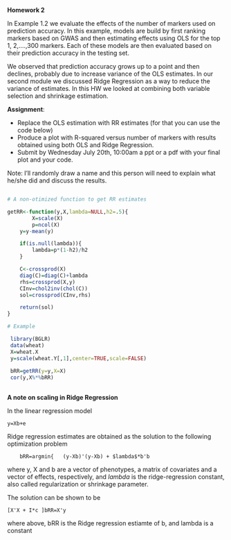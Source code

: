 **Homework 2**

In Example 1.2 we evaluate the effects of the number of markers used on prediction accuracy.  In this example, models are build by 
first ranking markers based on GWAS and then estimating effects using OLS for the top 1, 2,….,300 markers. 
Each of these models are then evaluated based on their prediction accuracy in the testing set. 

We observed that prediction accuracy grows up to a point and then declines, probably due to increase variance of the OLS estimates.
In our second module we discussed Ridge Regression as a way to reduce the variance of estimates. In this HW we looked at combining both variable selection
and shrinkage estimation. 

**Assignment**:

- Replace the OLS estimation with RR estimates (for that you can use the code below)
- Produce a plot with R-squared versus number of markers with results obtained using both OLS and Ridge Regression. 
- Submit by Wednesday July 20th, 10:00am  a ppt or a pdf with your final plot and your code.

Note: I’ll randomly draw a name and this person will need to explain what he/she did and discuss the results.



```R

# A non-otimized function to get RR estimates

getRR<-function(y,X,lambda=NULL,h2=.5){
        X=scale(X)
        p=ncol(X)
	y=y-mean(y)

	if(is.null(lambda)){
		lambda=p*(1-h2)/h2
	}

	C<-crossprod(X)
	diag(C)=diag(C)+lambda
	rhs=crossprod(X,y)
	CInv=chol2inv(chol(C))
	sol=crossprod(CInv,rhs)

	return(sol)
}

# Example

 library(BGLR)
 data(wheat)
 X=wheat.X
 y=scale(wheat.Y[,1],center=TRUE,scale=FALSE) 
 
 bRR=getRR(y=y,X=X)
 cor(y,X%*%bRR)
 
```


**A note on scaling in Ridge Regression**

In the linear regression model

	y=Xb+e

Ridge regression estimates are obtained as the solution to the following optimization problem

        bRR=argmin{   (y-Xb)'(y-Xb) + $lambda$*b'b

where y, X and b are a vector of phenotypes, a matrix of covariates and a vector of effects, respectively, and $lambda$ is the ridge-regression constant, also called regularization or shrinkage parameter.


The solution can be shown to be


	[X'X + I*c ]bRR=X'y
 
where above, bRR is the Ridge regression estiamte of b, and lambda is a constant
